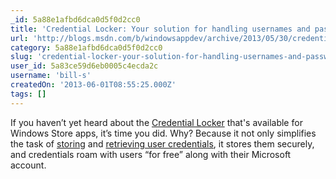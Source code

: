 ```yaml
---
_id: 5a88e1afbd6dca0d5f0d2cc0
title: 'Credential Locker: Your solution for handling usernames and passwords in your Windows Store app'
url: 'http://blogs.msdn.com/b/windowsappdev/archive/2013/05/30/credential-locker-your-solution-for-handling-usernames-and-passwords-in-your-windows-store-app.aspx'
category: 5a88e1afbd6dca0d5f0d2cc0
slug: 'credential-locker-your-solution-for-handling-usernames-and-passwords-in-your-windows-store-app'
user_id: 5a83ce59d6eb0005c4ecda2c
username: 'bill-s'
createdOn: '2013-06-01T08:55:25.000Z'
tags: []
---
```


If you haven’t yet heard about the <a href="http://msdn.microsoft.com/en-us/library/windows/apps/hh465069.aspx" target="_blank">Credential Locker</a> that's available for Windows Store apps, it’s time you did. Why? Because it not only simplifies the task of <a href="http://msdn.microsoft.com/en-us/library/windows/apps/hh465060.aspx" target="_blank">storing</a> and <a href="http://msdn.microsoft.com/en-us/library/windows/apps/jj839731.aspx" target="_blank">retrieving user credentials</a>, it stores them securely, and credentials roam with users “for free” along with their Microsoft account.
